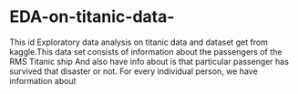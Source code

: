 # EDA-on-titanic-data-
This id Exploratory data analysis on titanic data and dataset get from kaggle.This data set consists of information about the passengers of the RMS Titanic ship And also have info about is that particular passenger has survived that disaster or not. For every individual person, we have information about
